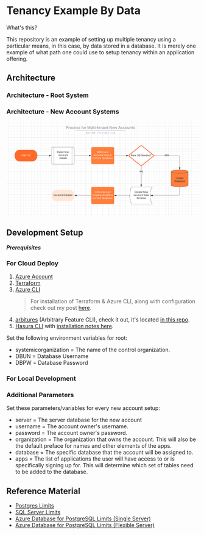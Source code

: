# Tenancy Example By Data

What's this?

This repository is an example of setting up multiple tenancy using a particular means, in this case, by data stored in a database. It is merely one example of what path one could use to setup tenancy within an application offering.

## Architecture

### Architecture - Root System

### Architecture - New Account Systems

![Process for New Accounts](images/process-new-accounts.png)

## Development Setup

***Prerequisites***

### For Cloud Deploy

1. [Azure Account](https://azure.microsoft.com/en-us/) 
2. [Terraform](https://www.terraform.io/) 
3. [Azure CLI](https://docs.microsoft.com/en-us/cli/azure/install-azure-cli)
   > For installation of Terraform & Azure CLI, along with configuration check out my post [here](https://compositecode.blog/2019/08/01/development-workspace-with-terraform/).
4. [arbitures](https://github.com/Adron/arbitures) (Arbitrary Feature CLI), check it out, it's located [in this repo](https://github.com/Adron/arbitures).
5. [Hasura CLI](https://hasura.io/docs/1.0/graphql/core/hasura-cli/index.html) with [installation notes here](https://compositecode.blog/2020/10/13/hasure-cli-installation-notes/).

Set the following environment variables for root:

* systemicorganization = The name of the control organization.
* DBUN = Database Username
* DBPW = Database Password

### For Local Development



### Additional Parameters

Set these parameters/variables for every new account setup:

* server = The server database for the new account
* username = The account owner's username.
* password = The account owner's password.
* organization = The organization that owns the account. This will also be the default preface for names and other elements of the apps. 
* database = The specific database that the account will be assigned to.
* apps = The list of applications the user will have access to or is specifically signing up for. This will determine which set of tables need to be added to the database.

## Reference Material

* [Postgres Limits](https://www.postgresql.org/docs/current/limits.html)
* [SQL Server Limits](https://docs.microsoft.com/en-us/sql/sql-server/maximum-capacity-specifications-for-sql-server?redirectedfrom=MSDN&view=sql-server-ver15)
* [Azure Database for PostgreSQL Limits (Single Server)](https://docs.microsoft.com/en-us/azure/postgresql/concepts-limits)
* [Azure Database for PostgreSQL Limits (Flexible Server)](https://docs.microsoft.com/en-us/azure/postgresql/flexible-server/concepts-limits)
